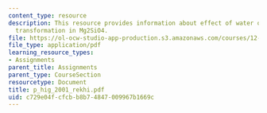 ```yaml
---
content_type: resource
description: This resource provides information about effect of water on the spinel-postspinel
  transformation in Mg2SiO4.
file: https://ol-ocw-studio-app-production.s3.amazonaws.com/courses/12-581-phase-transitions-in-the-earths-interior-spring-2005/c729e04fcfcbb8b74847009967b1669c_p_hig_2001_rekhi.pdf
file_type: application/pdf
learning_resource_types:
- Assignments
parent_title: Assignments
parent_type: CourseSection
resourcetype: Document
title: p_hig_2001_rekhi.pdf
uid: c729e04f-cfcb-b8b7-4847-009967b1669c
---
```

